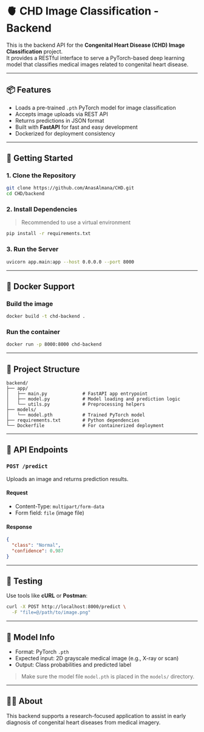 # 🫀 CHD Image Classification - Backend

This is the backend API for the **Congenital Heart Disease (CHD) Image Classification** project.  
It provides a RESTful interface to serve a PyTorch-based deep learning model that classifies medical images related to congenital heart disease.

---

## 📦 Features

- Loads a pre-trained `.pth` PyTorch model for image classification  
- Accepts image uploads via REST API  
- Returns predictions in JSON format  
- Built with **FastAPI** for fast and easy development  
- Dockerized for deployment consistency  

---

## 🚀 Getting Started

### 1. Clone the Repository

```bash
git clone https://github.com/AnasAlmana/CHD.git
cd CHD/backend
```

### 2. Install Dependencies

> Recommended to use a virtual environment

```bash
pip install -r requirements.txt
```

### 3. Run the Server

```bash
uvicorn app.main:app --host 0.0.0.0 --port 8000
```

---

## 🐳 Docker Support

### Build the image

```bash
docker build -t chd-backend .
```

### Run the container

```bash
docker run -p 8000:8000 chd-backend
```

---

## 📂 Project Structure

```
backend/
├── app/
│   ├── main.py             # FastAPI app entrypoint
│   ├── model.py            # Model loading and prediction logic
│   └── utils.py            # Preprocessing helpers
├── models/
│   └── model.pth           # Trained PyTorch model
├── requirements.txt        # Python dependencies
└── Dockerfile              # For containerized deployment
```

---

## 🔗 API Endpoints

### `POST /predict`

Uploads an image and returns prediction results.

#### Request

- Content-Type: `multipart/form-data`
- Form field: `file` (image file)

#### Response

```json
{
  "class": "Normal",
  "confidence": 0.987
}
```

---

## 🧪 Testing

Use tools like **cURL** or **Postman**:

```bash
curl -X POST http://localhost:8000/predict \
  -F "file=@/path/to/image.png"
```

---

## 🧠 Model Info

- Format: PyTorch `.pth`
- Expected input: 2D grayscale medical image (e.g., X-ray or scan)
- Output: Class probabilities and predicted label

> Make sure the model file `model.pth` is placed in the `models/` directory.

---

## 👨‍⚕️ About

This backend supports a research-focused application to assist in early diagnosis of congenital heart diseases from medical imagery.
